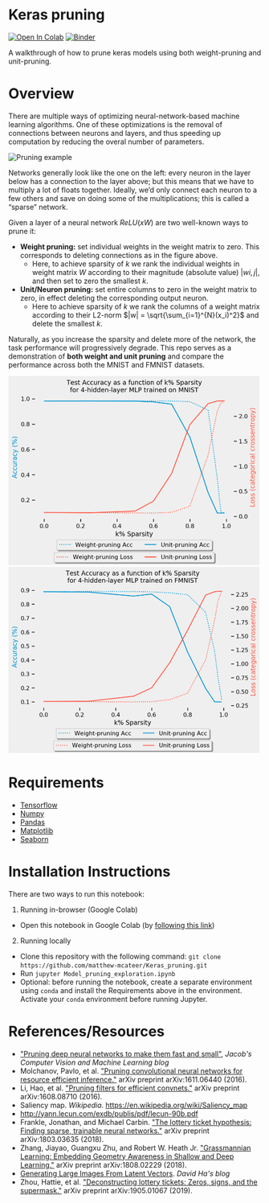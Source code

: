 # Keras pruning

[![Open In Colab](https://colab.research.google.com/assets/colab-badge.svg)](https://colab.research.google.com/github/matthew-mcateer/Keras_pruning/blob/master/Model_pruning_exploration.ipynb)
[![Binder](https://mybinder.org/badge_logo.svg)](https://mybinder.org/v2/gh/matthew-mcateer/Keras_pruning/master?urlpath=Model_pruning_exploration.ipynb)

A walkthrough of how to prune keras models using both weight-pruning and unit-pruning.

# Overview

There are multiple ways of optimizing neural-network-based machine learning algorithms. One of these optimizations is the removal of connections between neurons and layers, and thus speeding up computation by reducing the overal number of parameters.

<img src="https://miro.medium.com/max/1400/0*iNI8Oc80Eunm8NgI" alt="Pruning example" width="500">

Networks generally look like the one on the left: every neuron in the layer below has a connection to the layer above; but this means that we have to multiply a lot of floats together. Ideally, we’d only connect each neuron to a few others and save on doing some of the multiplications; this is called a “sparse” network.

Given a layer of a neural network $ReLU(xW)$ are two well-known ways to prune it:
- **Weight pruning:** set individual weights in the weight matrix to zero. This corresponds to deleting connections as in the figure above.
    - Here, to achieve sparsity of $k%$ we rank the individual weights in weight matrix $W$ according to their magnitude (absolute value) $|wi,j|$, and then set to zero the smallest $k%$.
- **Unit/Neuron pruning:** set entire columns to zero in the weight matrix to zero, in effect deleting the corresponding output neuron.
    - Here to achieve sparsity of $k%$ we rank the columns of a weight matrix according to their L2-norm $|w| = \sqrt{\sum_{i=1}^{N}(x_i)^2}$ and delete the smallest $k%$.

Naturally, as you increase the sparsity and delete more of the network, the task performance will progressively degrade. This repo serves as a demonstration of **both weight and unit pruning** and compare the performance across both the MNIST and FMNIST datasets.

<img src="images/MNIST_sparsity_comparisons.png" alt="MNIST performance" width="500">
<img src="images/FMNIST_sparsity_comparisons.png" alt="FMNIST performance" width="500">

# Requirements
- [Tensorflow](https://www.tensorflow.org/)
- [Numpy](https://docs.scipy.org)
- [Pandas](https://pandas.pydata.org/)
- [Matplotlib](https://matplotlib.org/)
- [Seaborn](https://seaborn.pydata.org/)

# Installation Instructions

There are two ways to run this notebook:
1. Running in-browser (Google Colab)
- Open this notebook in Google Colab (by [following this link](https://github.com/matthew-mcateer/Keras_pruning/blob/master/Model_pruning_exploration.ipynb))
2. Running locally
- Clone this repository with the following command: `git clone https://github.com/matthew-mcateer/Keras_pruning.git`
- Run `jupyter Model_pruning_exploration.ipynb`
- Optional: before running the notebook, create a separate environment using `conda` and install the Requirements above in the environment. Activate your `conda` environment before running Jupyter.

# References/Resources

- ["Pruning deep neural networks to make them fast and small"](https://jacobgil.github.io/deeplearning/pruning-deep-learning), _Jacob's Computer Vision and Machine Learning blog_
- Molchanov, Pavlo, et al. ["Pruning convolutional neural networks for resource efficient inference."](https://arxiv.org/abs/1611.06440) arXiv preprint arXiv:1611.06440 (2016).
- Li, Hao, et al. ["Pruning filters for efficient convnets."](https://arxiv.org/abs/1608.08710) arXiv preprint arXiv:1608.08710 (2016).
- Saliency map. _Wikipedia_. https://en.wikipedia.org/wiki/Saliency_map
- http://yann.lecun.com/exdb/publis/pdf/lecun-90b.pdf
- Frankle, Jonathan, and Michael Carbin. ["The lottery ticket hypothesis: Finding sparse, trainable neural networks."](https://arxiv.org/abs/1803.03635) arXiv preprint arXiv:1803.03635 (2018).
- Zhang, Jiayao, Guangxu Zhu, and Robert W. Heath Jr. ["Grassmannian Learning: Embedding Geometry Awareness in Shallow and Deep Learning."](https://arxiv.org/abs/1808.02229) arXiv preprint arXiv:1808.02229 (2018).
- [Generating Large Images From Latent Vectors](http://blog.otoro.net/2016/04/01/generating-large-images-from-latent-vectors/). _David Ha's blog_
- Zhou, Hattie, et al. ["Deconstructing lottery tickets: Zeros, signs, and the supermask."](https://eng.uber.com/deconstructing-lottery-tickets/) arXiv preprint arXiv:1905.01067 (2019).
